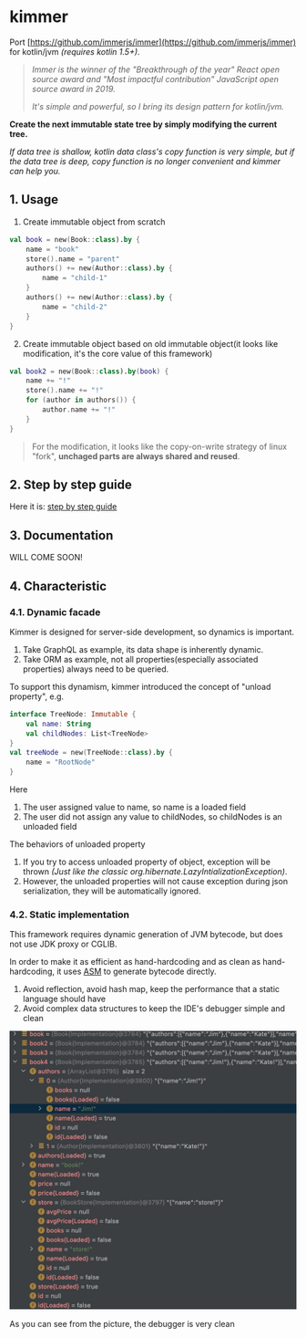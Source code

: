 # kimmer

Port [https://github.com/immerjs/immer](https://github.com/immerjs/immer) for kotlin/jvm *(requires kotlin 1.5+)*.

> *Immer is the winner of the "Breakthrough of the year" React open source award and "Most impactful contribution" JavaScript open source award in 2019.*
> 
> *It's simple and powerful, so I bring its design pattern for kotlin/jvm.*

**Create the next immutable state tree by simply modifying the current tree.**

*If data tree is shallow, kotlin data class's copy function is very simple, but if the data tree is deep, copy function is no longer convenient and kimmer can help you.*

## 1. Usage

1. Create immutable object from scratch
```kt
val book = new(Book::class).by {
    name = "book"
    store().name = "parent"
    authors() += new(Author::class).by {
        name = "child-1"
    }
    authors() += new(Author::class).by {
        name = "child-2"
    }
}
```

2. Create immutable object based on old immutable object(it looks like modification, it's the core value of this framework)
```kt
val book2 = new(Book::class).by(book) {
    name += "!"
    store().name += "!"
    for (author in authors()) {
        author.name += "!"
    }
}
```

> For the modification, it looks like the copy-on-write strategy of linux "fork", **unchaged parts are always shared and reused**.

## 2. Step by step guide
Here it is: [step by step guide](doc/get-started.md)

## 3. Documentation

WILL COME SOON!

## 4. Characteristic

### 4.1. Dynamic facade

Kimmer is designed for server-side development, so dynamics is important.

1. Take GraphQL as example, its data shape is inherently dynamic.
2. Take ORM as example, not all properties(especially associated properties) always need to be queried.

To support this dynamism, kimmer introduced the concept of "unload property", e.g.
```kt
interface TreeNode: Immutable {
    val name: String
    val childNodes: List<TreeNode>
}
val treeNode = new(TreeNode::class).by {
    name = "RootNode"
}
```
Here
1. The user assigned value to name, so name is a loaded field
2. The user did not assign any value to childNodes, so childNodes is an unloaded field

The behaviors of unloaded property
1. If you try to access unloaded property of object, exception will be thrown *(Just like the classic org.hibernate.LazyIntializationException)*.
2. However, the unloaded properties will not cause exception during json serialization, they will be automatically ignored.

### 4.2. Static implementation

This framework requires dynamic generation of JVM bytecode, but does not use JDK proxy or CGLIB. 

In order to make it as efficient as hand-hardcoding and as clean as hand-hardcoding, it uses [ASM](https://asm.ow2.io/) to generate bytecode directly.

1. Avoid reflection, avoid hash map, keep the performance that a static language should have
2. Avoid complex data structures to keep the IDE's debugger simple and clean

![image](doc/images/clean_debugger.jpeg)

As you can see from the picture, the debugger is very clean
